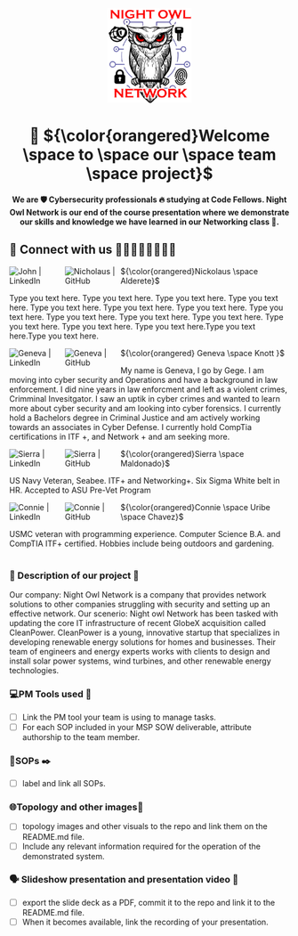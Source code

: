 <div id="header" align="center">
  <img src="https://github.com/NightOwlNetwork/.github/blob/main/Screenshot%202023-03-31%20170811-PhotoRoom.png-PhotoRoom.png"  width="30%" height="30%">
  <h1>
    👋
  ${\color{orangered}Welcome \space to \space our \space team \space project}$
  </h1>
  <h4>
    We are 🛡️ Cybersecurity professionals 🔥 studying at Code Fellows. Night Owl Network is our end of the course presentation where we demonstrate our skills and knowledge we have learned in our Networking class 🙌. 
    </h4>
</div>


## 🤝 Connect with us 👨‍💻👩‍💻👩‍💻👩‍💻

<a href="https://www.linkedin.com/in/nickolaus-alderete/"><img align="left" src="https://img.shields.io/badge/linkedin-%230077B5.svg?style=for-the-badge&logo=linkedin&logoColor=white" alt="John | LinkedIn" width="100px"/></a>
<a href="https://github.com/Nkalderete"><img align="left" src="https://img.shields.io/badge/github-%23121011.svg?style=for-the-badge&logo=github&logoColor=white" alt="Nicholaus  | GitHub" width="100px"/></a>
<p align="left">${\color{orangered}Nickolaus \space Alderete}$ </p>
<p align="left">Type you text here. Type you text here. Type you text here. Type you text here. Type you text here. Type you text here. Type you text here. Type you text here. Type you text here. Type you text here. Type you text here. Type you text here. Type you text here. Type you text here.Type you text here.Type you text here. </p>


<a href="https://www.linkedin.com/in/genevaknott/"><img align="left" src="https://img.shields.io/badge/linkedin-%230077B5.svg?style=for-the-badge&logo=linkedin&logoColor=white" alt="Geneva | LinkedIn" width="100px"/></a>
<a href="https://github.com/GenevaKnott"><img align="left" src="https://img.shields.io/badge/github-%23121011.svg?style=for-the-badge&logo=github&logoColor=white" alt="Geneva | GitHub" width="100px"/></a>
<p align="left" font=arial>${\color{orangered} Geneva \space Knott }$ </p>
<p align="left"> My name is Geneva, I go by Gege. I am moving into cyber security and Operations and have a background in law enforcement. I did nine years in law enforcment and left as a violent crimes, Crimminal Invesitgator. I saw an uptik in cyber crimes and wanted to learn more about cyber security and am looking into cyber forensics. I currently hold a Bachelors degree in Criminal Justice and am actively working towards an associates in Cyber Defense. I currently hold CompTia certifications in ITF +, and Network + and am seeking more.  </p>


<a href="https://www.linkedin.com/in/sierra-maldonado/"><img align="left" src="https://img.shields.io/badge/linkedin-%230077B5.svg?style=for-the-badge&logo=linkedin&logoColor=white" alt="Sierra | LinkedIn" width="100px"/></a>
<a href="https://github.com/Magicwolfes"><img align="left" src="https://img.shields.io/badge/github-%23121011.svg?style=for-the-badge&logo=github&logoColor=white" alt="Sierra | GitHub" width="100px"/></a>
<p align="left">${\color{orangered}Sierra \space Maldonado}$ </p>
<p align="left">US Navy Veteran, Seabee. ITF+ and Networking+. Six Sigma White belt in HR. Accepted to ASU Pre-Vet Program
 </p>


<a href="https://www.linkedin.com/in/connieuribe/"><img align="left" src="https://img.shields.io/badge/linkedin-%230077B5.svg?style=for-the-badge&logo=linkedin&logoColor=white" alt="Connie | LinkedIn" width="100px"/></a>
<a href="https://github.com/connieuribe"><img align="left" src="https://img.shields.io/badge/github-%23121011.svg?style=for-the-badge&logo=github&logoColor=white" alt="Connie | GitHub" width="100px"/></a> 
<p align="left">${\color{orangered}Connie \space Uribe \space Chavez}$ </p>
<p align="left"> USMC veteran with programming experience. Computer Science B.A. and CompTIA ITF+ certified. Hobbies include being outdoors and gardening. </p>

#
### 💾 Description of our project 🚧
Our company: Night Owl Network is a company that provides network solutions to other companies struggling with security and setting up an effective network.
Our scenerio: Night owl Network has been tasked with updating the core IT infrastructure of recent GlobeX acquisition called CleanPower. CleanPower is a young, innovative startup that specializes in developing renewable energy solutions for homes and businesses. Their team of engineers and energy experts works with clients to design and install solar power systems, wind turbines, and other renewable energy technologies.
### 💻PM Tools used 🧰
- [ ] Link the PM tool your team is using to manage tasks.
- [ ] For each SOP included in your MSP SOW deliverable, attribute authorship to the team member.
### 🔎SOPs ✒️
- [ ] label and link all SOPs.
### 🌐Topology and other images🧱
- [ ] topology images and other visuals to the repo and link them on the README.md file.
- [ ] Include any relevant information required for the operation of the demonstrated system.
### 🗣️ Slideshow presentation and presentation video 🎤
- [ ] export the slide deck as a PDF, commit it to the repo and link it to the README.md file.
- [ ] When it becomes available, link the recording of your presentation.
<!--

#### Take a look at some of our prep work and documentation 
<a href="https://github.com/jESC-Solutions/jESC-Prep-Work-Documentation"><img align="left" src="https://img.shields.io/badge/Repo-Prep Docs-white" alt="Prep Documentation | GitHub Repo" width="148px"/></a> 
<a href="https://github.com/jESC-Solutions/jESC-SOP"><img align="left" src="https://img.shields.io/badge/Repo-jESC SOP-white" alt="SOPs | GitHub Repo" width="150px"/></a> 
<a href="https://github.com/jESC-Solutions/jESC-Scripts"><img align="left" src="https://img.shields.io/badge/Repo-Scripts-white" alt="Automation Scripts | GitHub Repo" width="130px"/></a> 

```diff
- text in red
+ text in green
! text in orange
# text in gray
@@ text in purple (and bold)@@
```


------- GUIDELINES FOR THIS README ------------
Create a basic README.md file within this repo that contains the names of all the members as well as a description of the project.
The README.md file should be attractively formatted and include links to each of your GitHub and LinkedIn profiles.
Link the PM tool your team is using to manage tasks.
On this README.md file, label and link all SOPs.
For each SOP included in your MSP SOW deliverable, attribute authorship to the team member.
SOPs can either be:
Worked on as Google Docs and committed as PDFs.
Worked on and committed as Markdown files.
Commit topology images and other visuals to the repo and link them on the README.md file.
Include any relevant information required for the operation of the demonstrated system.
Any config files which you created or customized, exported in an appropriate format (such as json)
When completed, export the slide deck as a PDF, commit it to the repo and link it to the README.md file.
When it becomes available, link the recording of your presentation.
------------------ END ---------------------------



-->

